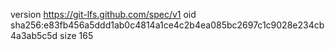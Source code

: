 version https://git-lfs.github.com/spec/v1
oid sha256:e83fb456a5ddd1ab0c4814a1ce4c2b4ea085bc2697c1c9028e234cb4a3ab5c5d
size 165
